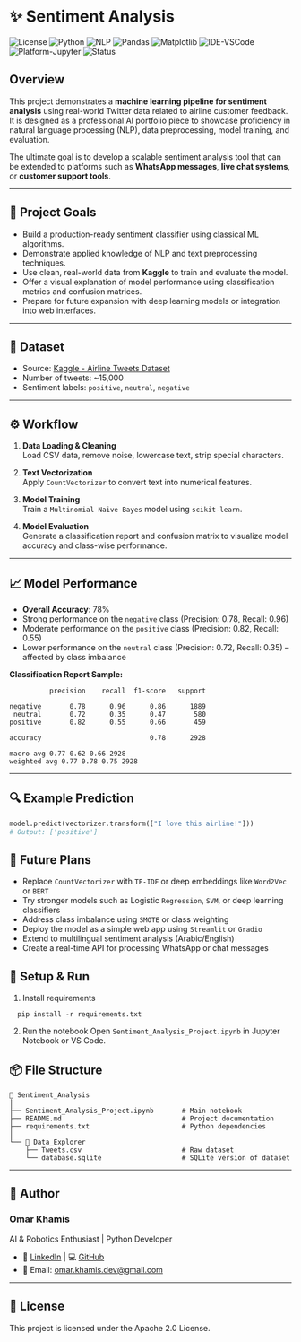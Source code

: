 # ✨ Sentiment Analysis

![License](https://img.shields.io/badge/License-Apache%202.0-blue.svg)
![Python](https://img.shields.io/badge/Python-3.10+-blue.svg?logo=python)
![NLP](https://img.shields.io/badge/NLP-Scikit--learn-brightgreen.svg)
![Pandas](https://img.shields.io/badge/Data-Pandas-yellow.svg)
![Matplotlib](https://img.shields.io/badge/Visualization-Matplotlib-orange)
![IDE-VSCode](https://img.shields.io/badge/IDE-VS%20Code-007ACC?logo=visualstudiocode&logoColor=white)
![Platform-Jupyter](https://img.shields.io/badge/Notebook-Jupyter-orange?logo=jupyter)
![Status](https://img.shields.io/badge/Status-In%20Progress-yellow)

## Overview
This project demonstrates a **machine learning pipeline for sentiment analysis** using real-world Twitter data related to airline customer feedback. It is designed as a professional AI portfolio piece to showcase proficiency in natural language processing (NLP), data preprocessing, model training, and evaluation.

The ultimate goal is to develop a scalable sentiment analysis tool that can be extended to platforms such as **WhatsApp messages**, **live chat systems**, or **customer support tools**.

---

## 🎯 Project Goals
- Build a production-ready sentiment classifier using classical ML algorithms.
- Demonstrate applied knowledge of NLP and text preprocessing techniques.
- Use clean, real-world data from **Kaggle** to train and evaluate the model.
- Offer a visual explanation of model performance using classification metrics and confusion matrices.
- Prepare for future expansion with deep learning models or integration into web interfaces.

---

## 📁 Dataset
- Source: [Kaggle - Airline Tweets Dataset](https://www.kaggle.com/datasets/crowdflower/twitter-airline-sentiment)
- Number of tweets: ~15,000
- Sentiment labels: `positive`, `neutral`, `negative`

---

## ⚙️ Workflow
1. **Data Loading & Cleaning**  
   Load CSV data, remove noise, lowercase text, strip special characters.

2. **Text Vectorization**  
   Apply `CountVectorizer` to convert text into numerical features.

3. **Model Training**  
   Train a `Multinomial Naive Bayes` model using `scikit-learn`.

4. **Model Evaluation**  
   Generate a classification report and confusion matrix to visualize model accuracy and class-wise performance.

---

## 📈 Model Performance
- **Overall Accuracy**: 78%
- Strong performance on the `negative` class (Precision: 0.78, Recall: 0.96)
- Moderate performance on the `positive` class (Precision: 0.82, Recall: 0.55)
- Lower performance on the `neutral` class (Precision: 0.72, Recall: 0.35) – affected by class imbalance

**Classification Report Sample:**
```
          precision    recall  f1-score   support

negative       0.78      0.96      0.86      1889
 neutral       0.72      0.35      0.47       580
positive       0.82      0.55      0.66       459

accuracy                           0.78      2928

macro avg 0.77 0.62 0.66 2928
weighted avg 0.77 0.78 0.75 2928
```
---

## 🔍 Example Prediction
```python
model.predict(vectorizer.transform(["I love this airline!"]))
# Output: ['positive']
```

## 🧠 Future Plans
- Replace `CountVectorizer` with `TF-IDF` or deep embeddings like `Word2Vec` or `BERT`
- Try stronger models such as Logistic `Regression`, `SVM`, or deep learning classifiers
- Address class imbalance using `SMOTE` or class weighting
- Deploy the model as a simple web app using `Streamlit` or `Gradio`
- Extend to multilingual sentiment analysis (Arabic/English)
- Create a real-time API for processing WhatsApp or chat messages

## 🚀 Setup & Run
1. Install requirements
```
  pip install -r requirements.txt
```

2. Run the notebook
Open `Sentiment_Analysis_Project.ipynb` in Jupyter Notebook or VS Code.

## 📦 File Structure
```
📁 Sentiment_Analysis
│
├── Sentiment_Analysis_Project.ipynb       # Main notebook
├── README.md                              # Project documentation
├── requirements.txt                       # Python dependencies
│
└── 📁 Data_Explorer
    ├── Tweets.csv                         # Raw dataset
    └── database.sqlite                    # SQLite version of dataset
```
---

## 📌 Author
### Omar Khamis
AI & Robotics Enthusiast | Python Developer
- 💼 [LinkedIn](https://www.linkedin.com/in/omar-khamis-dev)
 | 💻 [GitHub](https://github.com/omar-khamis-dev)
- 📧 Email: omar.khamis.dev@gmail.com

---

## 📜 License
This project is licensed under the Apache 2.0 License.
